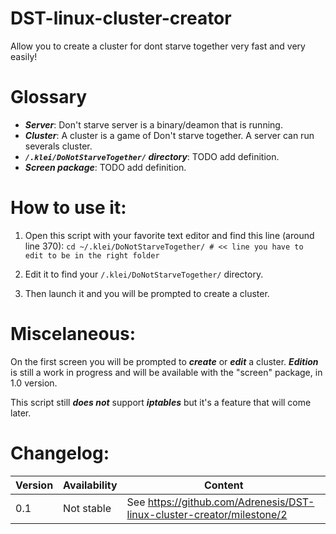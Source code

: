 # DST-linux-cluster-creator
Allow you to create a cluster for dont starve together very fast and very easily!

# Glossary
- ***Server***: Don't starve server is a binary/deamon that is running.
- ***Cluster***: A cluster is a game of Don't starve together. A server can run severals cluster.
- ***`/.klei/DoNotStarveTogether/` directory***: TODO add definition.
- ***Screen package***: TODO add definition.

# How to use it:
1. Open this script with your favorite text editor and find this line (around line 370): `cd ~/.klei/DoNotStarveTogether/ # << line you have to edit to be in the right folder`

2. Edit it to find your `/.klei/DoNotStarveTogether/` directory.

3. Then launch it and you will be prompted to create a cluster. 

# Miscelaneous:
On the first screen you will be prompted to ***create*** or ***edit*** a cluster. ***Edition*** is still a work in progress and will be available with the "screen" package, in 1.0 version.

This script still ***does not*** support ***iptables*** but it's a feature that will come later.

# Changelog:
Version | Availability | Content
------------ | ------------- | -------------
0.1 | Not stable | See https://github.com/Adrenesis/DST-linux-cluster-creator/milestone/2
